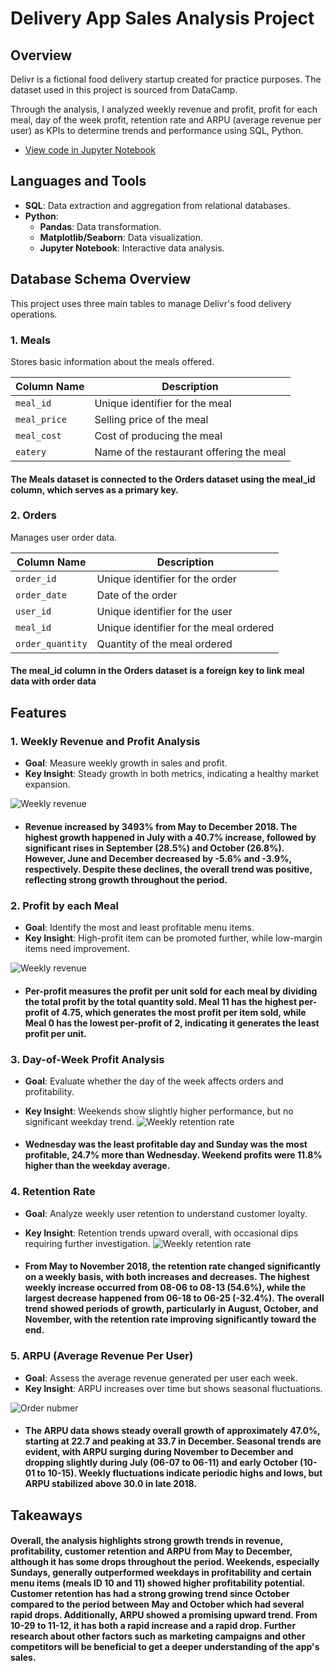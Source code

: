 #  Delivery App Sales Analysis Project 


## Overview

Delivr is a fictional food delivery startup created for practice purposes. The dataset used in this project is sourced from DataCamp.

Through the analysis, I analyzed weekly revenue and profit, profit for each meal, day of the week profit, retention rate and ARPU (average revenue per user) as KPIs to determine trends and performance using SQL, Python. 

- [View code in Jupyter Notebook](https://github.com/kensuke0529/delivery_analysis/blob/main/csv_file/visualization.ipynb)

## Languages and Tools

- **SQL**: Data extraction and aggregation from relational databases.
- **Python**:
  - **Pandas**: Data transformation.
  - **Matplotlib/Seaborn**: Data visualization.
  - **Jupyter Notebook**: Interactive data analysis.

## Database Schema Overview

This project uses three main tables to manage Delivr's food delivery operations.

### 1. Meals
Stores basic information about the meals offered.

| Column Name   | Description                   |
|---------------|-------------------------------|
| `meal_id`     | Unique identifier for the meal |
| `meal_price`  | Selling price of the meal      |
| `meal_cost`   | Cost of producing the meal     |
| `eatery`      | Name of the restaurant offering the meal |

#### The Meals dataset is connected to the Orders dataset using the meal_id column, which serves as a primary key.

### 2. Orders
Manages user order data.

| Column Name       | Description                     |
|-------------------|---------------------------------|
| `order_id`        | Unique identifier for the order |
| `order_date`      | Date of the order               |
| `user_id`         | Unique identifier for the user  |
| `meal_id`         | Unique identifier for the meal ordered |
| `order_quantity`  | Quantity of the meal ordered    |

#### The meal_id column in the Orders dataset is a foreign key to link meal data with order data


## Features

### 1. **Weekly Revenue and Profit Analysis**
- **Goal**: Measure weekly growth in sales and profit.
- **Key Insight**: Steady growth in both metrics, indicating a healthy market expansion.

![Weekly revenue](https://github.com/kensuke0529/delivery_analysis/blob/main/images/download.png)

- #### Revenue increased by 3493% from May to December 2018. The highest growth happened in July with a 40.7% increase, followed by significant rises in September (28.5%) and October (26.8%). However, June and December decreased by -5.6% and -3.9%, respectively. Despite these declines, the overall trend was positive, reflecting strong growth throughout the period.

### 2. **Profit by each Meal**
- **Goal**: Identify the most and least profitable menu items.
- **Key Insight**: High-profit item can be promoted further, while low-margin items need improvement.

![Weekly revenue](https://github.com/kensuke0529/delivery_analysis/blob/main/images/profit.png)

- #### Per-profit measures the profit per unit sold for each meal by dividing the total profit by the total quantity sold. Meal 11 has the highest per-profit of 4.75, which generates the most profit per item sold, while Meal 0 has the lowest per-profit of 2, indicating it generates the least profit per unit.


### 3. **Day-of-Week Profit Analysis**
- **Goal**: Evaluate whether the day of the week affects orders and profitability.
- **Key Insight**: Weekends show slightly higher performance, but no significant weekday trend.
![Weekly retention rate](https://github.com/kensuke0529/delivery_analysis/blob/main/images/download%20(1).png)

- #### Wednesday was the least profitable day and Sunday was the most profitable, 24.7% more than Wednesday. Weekend profits were 11.8% higher than the weekday average.


### 4. **Retention Rate**
- **Goal**: Analyze weekly user retention to understand customer loyalty.
- **Key Insight**: Retention trends upward overall, with occasional dips requiring further investigation.
![Weekly retention rate](https://github.com/kensuke0529/delivery_analysis/blob/main/images/download%20(3).png)

- #### From May to November 2018, the retention rate changed significantly on a weekly basis, with both increases and decreases. The highest weekly increase occurred from 08-06 to 08-13 (54.6%), while the largest decrease happened from 06-18 to 06-25 (-32.4%). The overall trend showed periods of growth, particularly in August, October, and November, with the retention rate improving significantly toward the end.

### 5. **ARPU (Average Revenue Per User)**
- **Goal**: Assess the average revenue generated per user each week.
- **Key Insight**: ARPU increases over time but shows seasonal fluctuations.
 
![Order nubmer](https://github.com/kensuke0529/delivery_analysis/blob/main/images/arpu.png)

- #### The ARPU data shows steady overall growth of approximately 47.0%, starting at 22.7 and peaking at 33.7 in December. Seasonal trends are evident, with ARPU surging during November to December and dropping slightly during July (06-07 to 06-11) and early October (10-01 to 10-15). Weekly fluctuations indicate periodic highs and lows, but ARPU stabilized above 30.0 in late 2018.

## Takeaways 
#### Overall, the analysis highlights strong growth trends in revenue, profitability, customer retention and ARPU from May to December, although it has some drops throughout the period. Weekends, especially Sundays, generally outperformed weekdays in profitability and certain menu items (meals ID 10 and 11) showed higher profitability potential. Customer retention has had a strong growing trend since October compared to the period between May and October which had several rapid drops. Additionally, ARPU showed a promising upward trend. From 10-29 to 11-12, it has both a rapid increase and a rapid drop. Further research about other factors such as marketing campaigns and other competitors will be beneficial to get a deeper understanding of the app's sales.   
